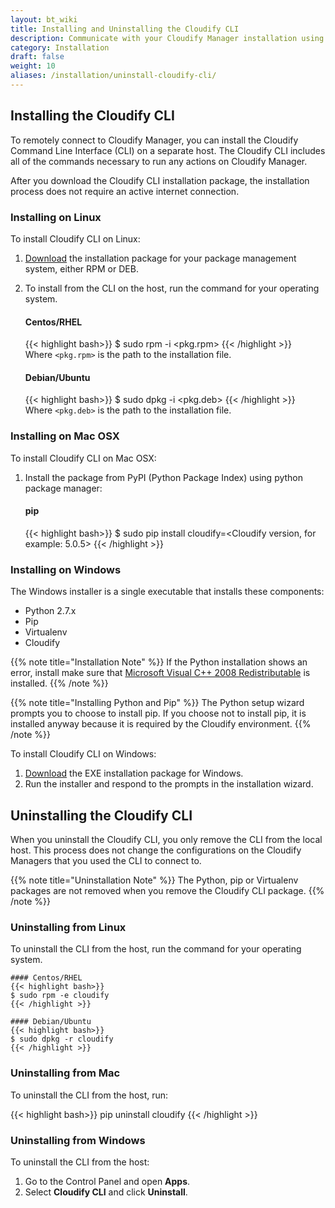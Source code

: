 ```yaml
---
layout: bt_wiki
title: Installing and Uninstalling the Cloudify CLI
description: Communicate with your Cloudify Manager installation using Cloudify CLI.
category: Installation
draft: false
weight: 10
aliases: /installation/uninstall-cloudify-cli/
---
```

## Installing the Cloudify CLI

To remotely connect to Cloudify Manager, you can install the Cloudify Command Line Interface (CLI) on a separate host. The Cloudify CLI includes all of the commands necessary to run any actions on Cloudify Manager.

After you download the Cloudify CLI installation package, the installation process does not require an active internet connection.

### Installing on Linux

To install Cloudify CLI on Linux:

1. [Download](http://cloudify.co/download/) the installation package for your package management system, either RPM or DEB.
1. To install from the CLI on the host, run the command for your operating system.
     
    #### Centos/RHEL
    {{< highlight bash>}}
    $ sudo rpm -i <pkg.rpm>
    {{< /highlight >}}     
    Where `<pkg.rpm>` is the path to the installation file.

    #### Debian/Ubuntu
    {{< highlight bash>}}
    $ sudo dpkg -i <pkg.deb>
    {{< /highlight >}}     
    Where `<pkg.deb>` is the path to the installation file.

### Installing on Mac OSX

To install Cloudify CLI on Mac OSX:

1. Install the package from PyPI (Python Package Index) using python package manager:

    #### pip
    {{< highlight bash>}}
    $ sudo pip install cloudify=<Cloudify version, for example: 5.0.5>
    {{< /highlight >}}
    
### Installing on Windows

The Windows installer is a single executable that installs these components:

* Python 2.7.x
* Pip
* Virtualenv
* Cloudify

{{% note title="Installation Note" %}}
If the Python installation shows an error, install make sure that [Microsoft Visual C++ 2008 Redistributable](https://www.microsoft.com/en-us/download/details.aspx?id=29) is installed.
{{% /note %}}

{{% note title="Installing Python and Pip" %}}
The Python setup wizard prompts you to choose to install pip. If you choose not to install pip, it is installed anyway because it is required by the Cloudify environment.
{{% /note %}}

To install Cloudify CLI on Windows:

1. [Download](http://cloudify.co/download) the EXE installation package for Windows.
1. Run the installer and respond to the prompts in the installation wizard.

## Uninstalling the Cloudify CLI

When you uninstall the Cloudify CLI, you only remove the CLI from the local host. This process does not change the configurations on the Cloudify Managers that you used the CLI to connect to.

{{% note title="Uninstallation Note" %}}
The Python, pip or Virtualenv packages are not removed when you remove the Cloudify CLI package.
{{% /note %}}

### Uninstalling from Linux

To uninstall the CLI from the host, run the command for your operating system.

    #### Centos/RHEL
    {{< highlight bash>}}
    $ sudo rpm -e cloudify
    {{< /highlight >}}

    #### Debian/Ubuntu
    {{< highlight bash>}}
    $ sudo dpkg -r cloudify
    {{< /highlight >}}
    
### Uninstalling from Mac

To uninstall the CLI from the host, run:

{{< highlight bash>}}
pip uninstall cloudify
{{< /highlight >}} 

### Uninstalling from Windows

To uninstall the CLI from the host:

1. Go to the Control Panel and open **Apps**.
1. Select **Cloudify CLI** and click **Uninstall**.
